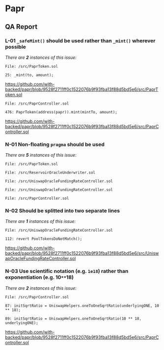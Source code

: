# Papr

## QA Report

### L-01 `_safeMint()` should be used rather than `_mint()` wherever possible

_There are **2** instances of this issue:_

```solidity
File: /src/PaprToken.sol

25: _mint(to, amount);
```

https://github.com/with-backed/papr/blob/9528f2711ff0c1522076b9f93fba13f88d5bd5e6/src/PaprToken.sol

```solidity
File: /src/PaprController.sol

476: PaprToken(address(papr)).mint(mintTo, amount);
```

https://github.com/with-backed/papr/blob/9528f2711ff0c1522076b9f93fba13f88d5bd5e6/src/PaprController.sol

### N-01 Non-floating `pragma` should be used

_There are **5** instances of this issue:_

```solidity
File: /src/PaprToken.sol

File: /src/ReservoirOracleUnderwriter.sol

File: /src/UniswapOracleFundingRateController.sol

File: /src/UniswapOracleFundingRateController.sol

File: /src/PaprController.sol
```

### N-02 Should be splitted into two separate lines

_There are **1** instances of this issue:_

```solidity
File: /src/UniswapOracleFundingRateController.sol

112: revert PoolTokensDoNotMatch();
```

https://github.com/with-backed/papr/blob/9528f2711ff0c1522076b9f93fba13f88d5bd5e6/src/UniswapOracleFundingRateController.sol

### N-03 Use scientific notation (e.g. `1e18`) rather than exponentiation (e.g. 10`**`18)

_There are **2** instances of this issue:_

```solidity
File: /src/PaprController.sol

87: initSqrtRatio = UniswapHelpers.oneToOneSqrtRatio(underlyingONE, 10 ** 18);

89: initSqrtRatio = UniswapHelpers.oneToOneSqrtRatio(10 ** 18, underlyingONE);
```

https://github.com/with-backed/papr/blob/9528f2711ff0c1522076b9f93fba13f88d5bd5e6/src/PaprController.sol
